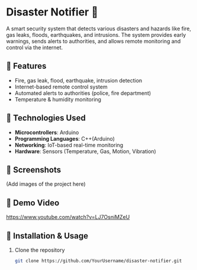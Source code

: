 # Disaster Notifier 🚨

A smart security system that detects various disasters and hazards like fire, gas leaks, floods, earthquakes, and intrusions. 
The system provides early warnings, sends alerts to authorities, and allows remote monitoring and control via the internet.

## 🔧 Features
- Fire, gas leak, flood, earthquake, intrusion detection
- Internet-based remote control system
- Automated alerts to authorities (police, fire department)
- Temperature & humidity monitoring

## 🚀 Technologies Used
- **Microcontrollers**: Arduino 
- **Programming Languages**: C++(Arduino)
- **Networking**: IoT-based real-time monitoring
- **Hardware**: Sensors (Temperature, Gas, Motion, Vibration)

## 📸 Screenshots
(Add images of the project here)

## 🎥 Demo Video

https://www.youtube.com/watch?v=LJ7OsniMZeU

## 📖 Installation & Usage
1. Clone the repository  
   ```sh
   git clone https://github.com/YourUsername/disaster-notifier.git
